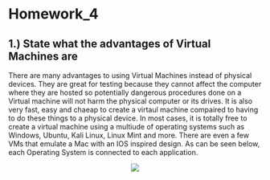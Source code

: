 # Homework_4
## 1.) State what the advantages of Virtual Machines are
There are many advantages to using Virtual Machines instead of physical devices. They are great for testing because they cannot affect the computer where they are hosted so potentially dangerous procedures done on a Virtual machine will not harm the physical computer or its drives. It is also very fast, easy and chaeap to create a virtaul machine compaired to having to do these things to a physical device. In most cases, it is totally free to create a virtual machine using a multiude of operating systems such as Windows, Ubuntu, Kali Linux, Linux Mint and more. There are even a few VMs that emulate a Mac with an IOS inspired design. As can be seen below, each Operating System is connected to each application.
<p align="center">
  <img src="https://cdn.ttgtmedia.com/rms/onlineImages/server_virtualization-traditional_virtual_architecture_desktop.jpg" />
</p>
